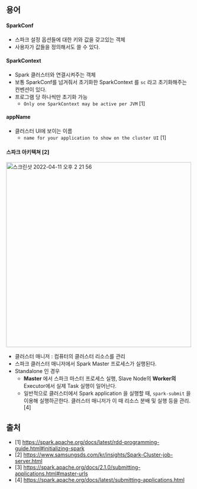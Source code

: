 ## 용어
#### SparkConf
- 스파크 설정 옵션들에 대한 키와 값을 갖고있는 객체
- 사용자가 값들을 정의해서도 쓸 수 있다.

#### SparkContext
- Spark 클러스터와 연결시켜주는 객체
- 보통 SparkConf를 넘겨줘서 초기화한 SparkContext 를 `sc` 라고 초기화해주는 컨벤션이 있다.
- 프로그램 당 하나씩만 초기화 가능
  - `Only one SparkContext may be active per JVM` [1]

#### appName
- 클러스터 UI에 보이는 이름
  - `name for your application to show on the cluster UI` [1]

#### 스파크 아키텍쳐 [2]
<img width="500" alt="스크린샷 2022-04-11 오후 2 21 56" src="https://user-images.githubusercontent.com/10977644/162670054-50848218-0460-438d-b4bc-874bcb8da185.png">

- 클러스터 매니저 : 컴퓨터의 클러스터 리소스를 관리
- 스파크 클러스터 매니저에서 Spark Master 프로세스가 실행된다.
- Standalone 인 경우
  - **Master** 에서 스파크 마스터 프로세스 실행, Slave Node의 **Worker의** Executor에서 실제 Task 실행이 일어난다.
  - 일반적으로 클러스터에서 Spark application 을 실행할 때, `spark-submit` 을 이용해 실행하곤한다. 클러스터 매니저가 이 때 리소스 분배 및 실행 등을 관리. [4]

## 출처
- [1] https://spark.apache.org/docs/latest/rdd-programming-guide.html#initializing-spark
- [2] https://www.samsungsds.com/kr/insights/Spark-Cluster-job-server.html
- [3] https://spark.apache.org/docs/2.1.0/submitting-applications.html#master-urls
- [4] https://spark.apache.org/docs/latest/submitting-applications.html
